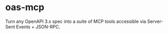 # oas-mcp
Turn any OpenAPI 3.x spec into a suite of MCP tools accessible via Server-Sent Events + JSON-RPC.
